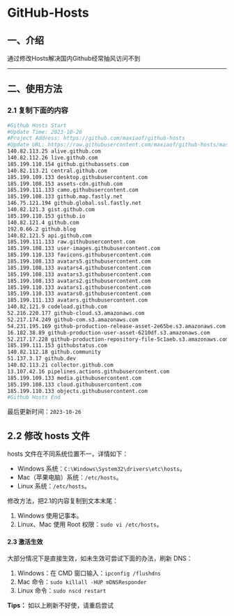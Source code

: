 # GitHub-Hosts

## 一、介绍
通过修改Hosts解决国内Github经常抽风访问不到

---

## 二、使用方法

### 2.1 复制下面的内容
```bash
#Github Hosts Start
#Update Time: 2023-10-26
#Project Address: https://github.com/maxiaof/github-hosts
#Update URL: https://raw.githubusercontent.com/maxiaof/github-hosts/master/hosts
140.82.113.25 alive.github.com
140.82.112.26 live.github.com
185.199.110.154 github.githubassets.com
140.82.113.21 central.github.com
185.199.109.133 desktop.githubusercontent.com
185.199.108.153 assets-cdn.github.com
185.199.111.133 camo.githubusercontent.com
185.199.108.133 github.map.fastly.net
146.75.121.194 github.global.ssl.fastly.net
140.82.121.3 gist.github.com
185.199.110.153 github.io
140.82.121.4 github.com
192.0.66.2 github.blog
140.82.121.5 api.github.com
185.199.111.133 raw.githubusercontent.com
185.199.108.133 user-images.githubusercontent.com
185.199.110.133 favicons.githubusercontent.com
185.199.108.133 avatars5.githubusercontent.com
185.199.108.133 avatars4.githubusercontent.com
185.199.108.133 avatars3.githubusercontent.com
185.199.108.133 avatars2.githubusercontent.com
185.199.110.133 avatars1.githubusercontent.com
185.199.110.133 avatars0.githubusercontent.com
185.199.111.133 avatars.githubusercontent.com
140.82.121.9 codeload.github.com
52.216.220.177 github-cloud.s3.amazonaws.com
52.217.174.249 github-com.s3.amazonaws.com
54.231.195.169 github-production-release-asset-2e65be.s3.amazonaws.com
16.182.38.89 github-production-user-asset-6210df.s3.amazonaws.com
52.217.17.228 github-production-repository-file-5c1aeb.s3.amazonaws.com
185.199.111.153 githubstatus.com
140.82.112.18 github.community
51.137.3.17 github.dev
140.82.113.21 collector.github.com
13.107.42.16 pipelines.actions.githubusercontent.com
185.199.109.133 media.githubusercontent.com
185.199.108.133 cloud.githubusercontent.com
185.199.110.133 objects.githubusercontent.com
#Github Hosts End

```
最后更新时间：`2023-10-26`

## 2.2 修改 hosts 文件
hosts 文件在不同系统位置不一，详情如下：
- Windows 系统：`C:\Windows\System32\drivers\etc\hosts`。
- Mac（苹果电脑）系统：`/etc/hosts`。
- Linux 系统：`/etc/hosts`。

修改方法，把2.1的内容复制到文本末尾：

1. Windows 使用记事本。
2. Linux、Mac 使用 Root 权限：`sudo vi /etc/hosts`。

#### 2.3 激活生效
大部分情况下是直接生效，如未生效可尝试下面的办法，刷新 DNS：

1. Windows：在 CMD 窗口输入：`ipconfig /flushdns`
2. Mac 命令：`sudo killall -HUP mDNSResponder`
3. Linux 命令：`sudo nscd restart`

**Tips：** 如以上刷新不好使，请重启尝试
